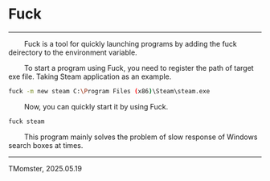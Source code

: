 # Fuck

---

        Fuck is a tool for quickly launching programs by adding the fuck deirectory to the environment variable.

        To start a program using Fuck, you need to register the path of target exe file. Taking Steam application as an example.

```bash
fuck -m new steam C:\Program Files (x86)\Steam\steam.exe
```

        Now, you can quickly start it by using Fuck.

```bash
fuck steam
```

        This program mainly solves the problem of slow response of Windows search boxes at times.

---

TMomster, 2025.05.19
